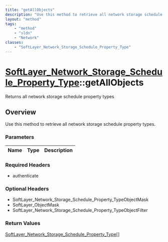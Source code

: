 ```yaml
---
title: "getAllObjects"
description: "Use this method to retrieve all network storage schedule property types."
layout: "method"
tags:
    - "method"
    - "sldn"
    - "Network"
classes:
    - "SoftLayer_Network_Storage_Schedule_Property_Type"
---
```

# [SoftLayer_Network_Storage_Schedule_Property_Type](/reference/services/SoftLayer_Network_Storage_Schedule_Property_Type)::getAllObjects

Returns all network storage schedule property types


## Overview 
Use this method to retrieve all network storage schedule property types. 

### Parameters 
|Name | Type | Description |
| --- | --- | --- |


### Required Headers
* authenticate

### Optional Headers
* SoftLayer_Network_Storage_Schedule_Property_TypeObjectMask
* SoftLayer_ObjectMask
* SoftLayer_Network_Storage_Schedule_Property_TypeObjectFilter

### Return Values
<a href='/reference/datatypes/SoftLayer_Network_Storage_Schedule_Property_Type'>SoftLayer_Network_Storage_Schedule_Property_Type[] </a>

